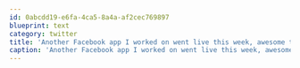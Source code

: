 ```yaml
---
id: 0abcdd19-e6fa-4ca5-8a4a-af2cec769897
blueprint: text
category: twitter
title: 'Another Facebook app I worked on went live this week, awesome to see.'
caption: 'Another Facebook app I worked on went live this week, awesome to see.'
---
```

